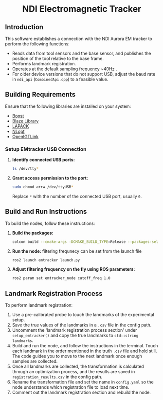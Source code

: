 
<div align="center">

# NDI Electromagnetic Tracker

</div>

## Introduction

This software establishes a connection with the NDI Aurora EM tracker to perform the following functions:
* Reads data from tool sensors and the base sensor, and publishes the position of the tool relative to the base frame.
* Performs landmark registration.
* Operates at the default sampling frequency ~40Hz .
* For older device versions that do not support USB, adjust the baud rate in `ndi_api` (`CombinedApi.cpp`) to a feasible value.

## Building Requirements

Ensure that the following libraries are installed on your system:

* [Boost](https://www.boost.org/)
* [Blaze Library](https://bitbucket.org/blaze-lib/blaze/src/master/)
* [LAPACK](http://www.netlib.org/lapack/)
* [NLopt](https://nlopt.readthedocs.io/en/latest/)
* [OpenIGTLink](https://openigtlink.org/)

### Setup EMtracker USB Connection

1. **Identify connected USB ports:**
   ```bash
   ls /dev/tty*
   ```

2. **Grant access permission to the port:**
   ```bash
   sudo chmod a+rw /dev/ttyUSB*
   ```
   Replace `*` with the number of the connected USB port, usually `0`.

## Build and Run Instructions

To build the nodes, follow these instructions:

1. **Build the packages:**
   ```bash
   colcon build --cmake-args -DCMAKE_BUILD_TYPE=Release --packages-select interfaces emtracker 
   ```

2. **Run the node:**
   filtering frequnecy can be set from the launch file
   ```bash
   ros2 launch emtracker launch.py
   ```

3. **Adjust filtering frequency on the fly using ROS parameters:**
   ```bash
   ros2 param set emtracker_node cutoff_freq 1.0
   ```

## Landmark Registration Process

To perform landmark registration:
1. Use a pre-calibrated probe to touch the landmarks of the experimental setup.
2. Save the true values of the landmarks in a `.csv` file in the config path.
3. Uncomment the 'landmark registration process section' under `setup_emtracker()` and copy the true landmarks to `std::string landmarks`.
4. Build and run the node, and follow the instructions in the terminal. Touch each landmark in the order mentioned in the truth `.csv` file and hold still. The code guides you to move to the next landmark once enough samples are collected.
5. Once all landmarks are collected, the transformation is calculated through an optimization process, and the results are saved in `registration_results.csv` in the config path.
6. Rename the transformation file and set the name in `config.yaml` so the node understands which registration file to load next time.
7. Comment out the landmark registration section and rebuild the node.